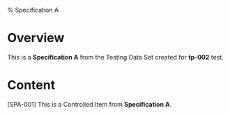 % Specification A

# Overview

This is a **Specification A** from the Testing Data Set created for **tp-002** test.

# Content

[SPA-001] This is a Controlled Item from **Specification A**.
